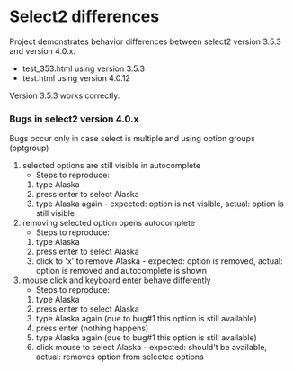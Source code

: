 # Select2 differences

Project demonstrates behavior differences between select2 version 3.5.3 and version 4.0.x.

- test_353.html using version 3.5.3
- test.html using version 4.0.12

Version 3.5.3 works correctly.

### Bugs in select2 version 4.0.x
Bugs occur only in case select is multiple and using option groups (optgroup)

1. selected options are still visible in autocomplete
    - Steps to reproduce:
    1. type Alaska
    2. press enter to select Alaska
    3. type Alaska again - expected: option is not visible, actual: option is still visible
2. removing selected option opens autocomplete
    - Steps to reproduce:
    1. type Alaska
    2. press enter to select Alaska
    3. click to 'x' to remove Alaska - expected: option is removed, actual: option is removed and autocomplete is shown
3. mouse click and keyboard enter behave differently
    - Steps to reproduce:
    1. type Alaska
    2. press enter to select Alaska
    3. type Alaska again (due to bug#1 this option is still available)
    4. press enter (nothing happens)
    5. type Alaska again (due to bug#1 this option is still available)
    6. click mouse to select Alaska - expected: should't be available, actual: removes option from selected options